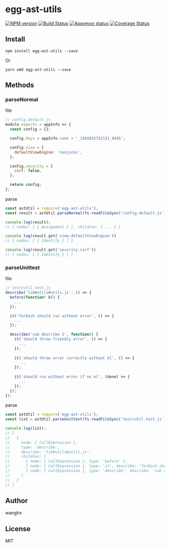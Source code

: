 # egg-ast-utils

[![NPM version][npm-image]][npm-url]
[![Build Status][travis-image]][travis-url]
[![Appveyor status][appveyor-image]][appveyor-url]
[![Coverage Status][coveralls-image]][coveralls-url]



## Install

```terminal
npm install egg-ast-utils --save
```

Or 

```terminal
yarn add egg-ast-utils --save
```

## Methods

### parseNormal

file

```js
// config.default.js
module.exports = appInfo => {
  const config = {};

  config.keys = appInfo.name + '_1501832752131_9495';

  config.view = {
    defaultViewEngine: 'nunjucks',
  };

  config.security = {
    csrf: false,
  };

  return config;
};
```

parse

```js
const astUtil = require('egg-ast-utils');
const result = astUtil.parseNormal(fs.readFileSync('config.default.js').toString());

console.log(result);
// { nodes: [ { Assignment } ], children: { ... } }

console.log(result.get('view.defaultViewEngine'))
// { nodes: [ { Identify } ] }

console.log(result.get('security.csrf'))
// { nodes: [ { Identify } ] }
```

### parseUnittest

file

```js
// test/util.test.js
describe('lib#utils#utils.js', () => {
  before(function* b() {
    ...
  });

  it('forEach should run without error', () => {
    ...
  });

  describe('sub describe 2', function() {
  	it('should throw friendly error', () => {
      ...
    });
  
    it('should throw error correctly without el', () => {
      ...
    });
  
    it('should run without error if no el', (done) => {
      ...
    });
  });
});
```

parse

```js
const astUtil = require('egg-ast-utils');
const list = astUtil.parseUnittest(fs.readFileSync('test/util.test.js').toString());

console.log(list);
// [
//   { 
//     node: { CallExpression },
//     type: 'describe',
//     describe: 'lib#utils#utils.js', 
//     children: [
//       { node: { CallExpression }, type: 'before' },
//       { node: { CallExpression }, type: 'it', describe: 'forEach should run without error' },
//       { node: { CallExpression }, type: 'describe', describe: 'sub describe 2', children: [ ... ] },
//     ]
//   }
// ]
```

## Author

wanghx

## License
MIT

[npm-url]: https://npmjs.org/package/egg-ast-utils
[npm-image]: http://img.shields.io/npm/v/egg-ast-utils.svg
[travis-url]: https://travis-ci.org/whxaxes/egg-ast-utils
[travis-image]: http://img.shields.io/travis/whxaxes/egg-ast-utils.svg
[appveyor-url]: https://ci.appveyor.com/project/whxaxes/egg-ast-utils/branch/master
[appveyor-image]: https://ci.appveyor.com/api/projects/status/github/whxaxes/egg-ast-utils?branch=master&svg=true
[coveralls-url]: https://coveralls.io/r/whxaxes/egg-ast-utils
[coveralls-image]: https://img.shields.io/coveralls/whxaxes/egg-ast-utils.svg
